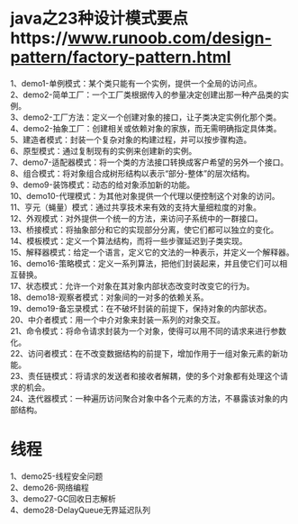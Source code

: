 # java之23种设计模式要点https://www.runoob.com/design-pattern/factory-pattern.html              
1、demo1-单例模式：某个类只能有一个实例，提供一个全局的访问点。       
2、demo2-简单工厂：一个工厂类根据传入的参量决定创建出那一种产品类的实例。      
3、demo2-工厂方法：定义一个创建对象的接口，让子类决定实例化那个类。     
4、demo2-抽象工厂：创建相关或依赖对象的家族，而无需明确指定具体类。     
5、建造者模式：封装一个复杂对象的构建过程，并可以按步骤构造。     
6、原型模式：通过复制现有的实例来创建新的实例。        
7、demo7-适配器模式：将一个类的方法接口转换成客户希望的另外一个接口。    
8、组合模式：将对象组合成树形结构以表示“部分-整体”的层次结构。   
9、demo9-装饰模式：动态的给对象添加新的功能。    
10、demo10-代理模式：为其他对象提供一个代理以便控制这个对象的访问。      
11、亨元（蝇量）模式：通过共享技术来有效的支持大量细粒度的对象。   
12、外观模式：对外提供一个统一的方法，来访问子系统中的一群接口。   
13、桥接模式：将抽象部分和它的实现部分分离，使它们都可以独立的变化。      
14、模板模式：定义一个算法结构，而将一些步骤延迟到子类实现。     
15、解释器模式：给定一个语言，定义它的文法的一种表示，并定义一个解释器。   
16、demo16-策略模式：定义一系列算法，把他们封装起来，并且使它们可以相互替换。    
17、状态模式：允许一个对象在其对象内部状态改变时改变它的行为。      
18、demo18-观察者模式：对象间的一对多的依赖关系。      
19、demo19-备忘录模式：在不破坏封装的前提下，保持对象的内部状态。      
20、中介者模式：用一个中介对象来封装一系列的对象交互。        
21、命令模式：将命令请求封装为一个对象，使得可以用不同的请求来进行参数化。      
22、访问者模式：在不改变数据结构的前提下，增加作用于一组对象元素的新功能。      
23、责任链模式：将请求的发送者和接收者解耦，使的多个对象都有处理这个请求的机会。       
24、迭代器模式：一种遍历访问聚合对象中各个元素的方法，不暴露该对象的内部结构。            
                
# 线程        
1、demo25-线程安全问题         
2、demo26-网络编程               
3、demo27-GC回收日志解析       
4、demo28-DelayQueue无界延迟队列           
